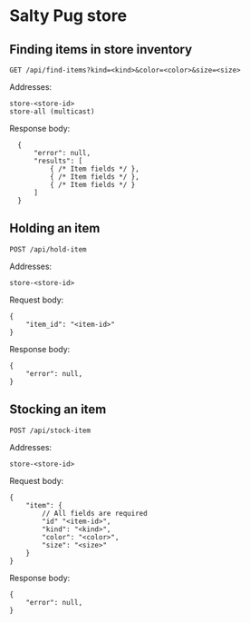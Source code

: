 # Salty Pug store

## Finding items in store inventory

    GET /api/find-items?kind=<kind>&color=<color>&size=<size>

Addresses:

    store-<store-id>
    store-all (multicast)

Response body:

      {
          "error": null,
          "results": [
              { /* Item fields */ },
              { /* Item fields */ },
              { /* Item fields */ }
          ]
      }

## Holding an item

    POST /api/hold-item

Addresses:

    store-<store-id>

Request body:

    {
        "item_id": "<item-id>"
    }

Response body:

    {
        "error": null,
    }

## Stocking an item

    POST /api/stock-item

Addresses:

    store-<store-id>

Request body:

    {
        "item": {
            // All fields are required
            "id" "<item-id>",
            "kind": "<kind>",
            "color": "<color>",
            "size": "<size>"
        }
    }

Response body:

    {
        "error": null,
    }
